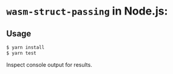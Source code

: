 # `wasm-struct-passing` in Node.js:

## Usage

```bash
$ yarn install
$ yarn test
```

Inspect console output for results.
